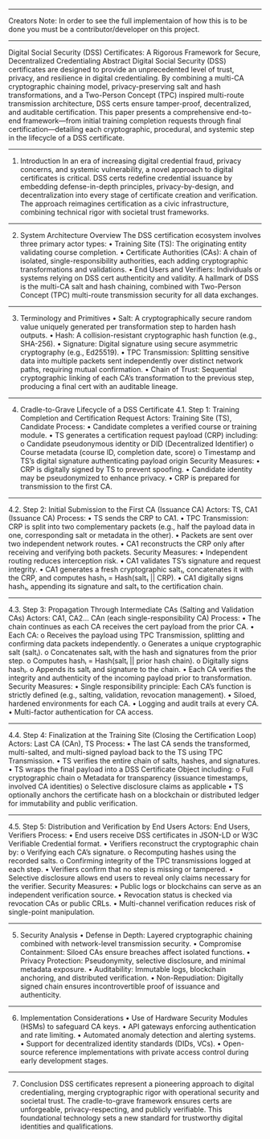 ************************
Creators Note: In order to see the full implementaion of how this is to be done you must be a contributor/developer on this project.
************************


Digital Social Security (DSS) Certificates: A Rigorous Framework for Secure, Decentralized Credentialing
Abstract
Digital Social Security (DSS) certificates are designed to provide an unprecedented level of trust, privacy, and resilience in digital credentialing. By combining a multi-CA cryptographic chaining model, privacy-preserving salt and hash transformations, and a Two-Person Concept (TPC) inspired multi-route transmission architecture, DSS certs ensure tamper-proof, decentralized, and auditable certification. This paper presents a comprehensive end-to-end framework—from initial training completion requests through final certification—detailing each cryptographic, procedural, and systemic step in the lifecycle of a DSS certificate.
________________________________________
1. Introduction
In an era of increasing digital credential fraud, privacy concerns, and systemic vulnerability, a novel approach to digital certificates is critical. DSS certs redefine credential issuance by embedding defense-in-depth principles, privacy-by-design, and decentralization into every stage of certificate creation and verification. The approach reimagines certification as a civic infrastructure, combining technical rigor with societal trust frameworks.
________________________________________
2. System Architecture Overview
The DSS certification ecosystem involves three primary actor types:
•	Training Site (TS): The originating entity validating course completion.
•	Certificate Authorities (CAs): A chain of isolated, single-responsibility authorities, each adding cryptographic transformations and validations.
•	End Users and Verifiers: Individuals or systems relying on DSS cert authenticity and validity.
A hallmark of DSS is the multi-CA salt and hash chaining, combined with Two-Person Concept (TPC) multi-route transmission security for all data exchanges.
________________________________________
3. Terminology and Primitives
•	Salt: A cryptographically secure random value uniquely generated per transformation step to harden hash outputs.
•	Hash: A collision-resistant cryptographic hash function (e.g., SHA-256).
•	Signature: Digital signature using secure asymmetric cryptography (e.g., Ed25519).
•	TPC Transmission: Splitting sensitive data into multiple packets sent independently over distinct network paths, requiring mutual confirmation.
•	Chain of Trust: Sequential cryptographic linking of each CA’s transformation to the previous step, producing a final cert with an auditable lineage.
________________________________________
4. Cradle-to-Grave Lifecycle of a DSS Certificate
4.1. Step 1: Training Completion and Certification Request
Actors: Training Site (TS), Candidate
Process:
•	Candidate completes a verified course or training module.
•	TS generates a certification request payload (CRP) including:
o	Candidate pseudonymous identity or DID (Decentralized Identifier)
o	Course metadata (course ID, completion date, score)
o	Timestamp and TS’s digital signature authenticating payload origin
Security Measures:
•	CRP is digitally signed by TS to prevent spoofing.
•	Candidate identity may be pseudonymized to enhance privacy.
•	CRP is prepared for transmission to the first CA.
________________________________________
4.2. Step 2: Initial Submission to the First CA (Issuance CA)
Actors: TS, CA1 (Issuance CA)
Process:
•	TS sends the CRP to CA1.
•	TPC Transmission: CRP is split into two complementary packets (e.g., half the payload data in one, corresponding salt or metadata in the other).
•	Packets are sent over two independent network routes.
•	CA1 reconstructs the CRP only after receiving and verifying both packets.
Security Measures:
•	Independent routing reduces interception risk.
•	CA1 validates TS’s signature and request integrity.
•	CA1 generates a fresh cryptographic salt₁, concatenates it with the CRP, and computes hash₁ = Hash(salt₁ || CRP).
•	CA1 digitally signs hash₁, appending its signature and salt₁ to the certification chain.
________________________________________
4.3. Step 3: Propagation Through Intermediate CAs (Salting and Validation CAs)
Actors: CA1, CA2… CAn (each single-responsibility CA)
Process:
•	The chain continues as each CA receives the cert payload from the prior CA.
•	Each CA:
o	Receives the payload using TPC Transmission, splitting and confirming data packets independently.
o	Generates a unique cryptographic salt (saltᵢ).
o	Concatenates saltᵢ with the hash and signatures from the prior step.
o	Computes hashᵢ = Hash(saltᵢ || prior hash chain).
o	Digitally signs hashᵢ.
o	Appends its saltᵢ and signature to the chain.
•	Each CA verifies the integrity and authenticity of the incoming payload prior to transformation.
Security Measures:
•	Single responsibility principle: Each CA’s function is strictly defined (e.g., salting, validation, revocation management).
•	Siloed, hardened environments for each CA.
•	Logging and audit trails at every CA.
•	Multi-factor authentication for CA access.
________________________________________
4.4. Step 4: Finalization at the Training Site (Closing the Certification Loop)
Actors: Last CA (CAn), TS
Process:
•	The last CA sends the transformed, multi-salted, and multi-signed payload back to the TS using TPC Transmission.
•	TS verifies the entire chain of salts, hashes, and signatures.
•	TS wraps the final payload into a DSS Certificate Object including:
o	Full cryptographic chain
o	Metadata for transparency (issuance timestamps, involved CA identities)
o	Selective disclosure claims as applicable
•	TS optionally anchors the certificate hash on a blockchain or distributed ledger for immutability and public verification.
________________________________________
4.5. Step 5: Distribution and Verification by End Users
Actors: End Users, Verifiers
Process:
•	End users receive DSS certificates in JSON-LD or W3C Verifiable Credential format.
•	Verifiers reconstruct the cryptographic chain by:
o	Verifying each CA’s signature.
o	Recomputing hashes using the recorded salts.
o	Confirming integrity of the TPC transmissions logged at each step.
•	Verifiers confirm that no step is missing or tampered.
•	Selective disclosure allows end users to reveal only claims necessary for the verifier.
Security Measures:
•	Public logs or blockchains can serve as an independent verification source.
•	Revocation status is checked via revocation CAs or public CRLs.
•	Multi-channel verification reduces risk of single-point manipulation.
________________________________________
5. Security Analysis
•	Defense in Depth: Layered cryptographic chaining combined with network-level transmission security.
•	Compromise Containment: Siloed CAs ensure breaches affect isolated functions.
•	Privacy Protection: Pseudonymity, selective disclosure, and minimal metadata exposure.
•	Auditability: Immutable logs, blockchain anchoring, and distributed verification.
•	Non-Repudiation: Digitally signed chain ensures incontrovertible proof of issuance and authenticity.
________________________________________
6. Implementation Considerations
•	Use of Hardware Security Modules (HSMs) to safeguard CA keys.
•	API gateways enforcing authentication and rate limiting.
•	Automated anomaly detection and alerting systems.
•	Support for decentralized identity standards (DIDs, VCs).
•	Open-source reference implementations with private access control during early development stages.
________________________________________
7. Conclusion
DSS certificates represent a pioneering approach to digital credentialing, merging cryptographic rigor with operational security and societal trust. The cradle-to-grave framework ensures certs are unforgeable, privacy-respecting, and publicly verifiable. This foundational technology sets a new standard for trustworthy digital identities and qualifications.

